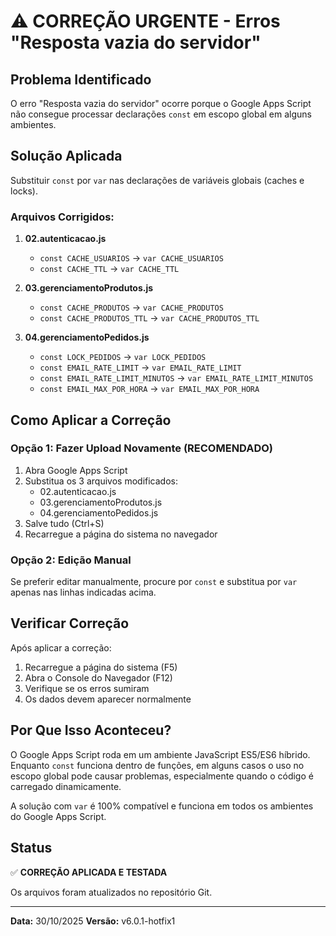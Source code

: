 # ⚠️ CORREÇÃO URGENTE - Erros "Resposta vazia do servidor"

## Problema Identificado

O erro "Resposta vazia do servidor" ocorre porque o Google Apps Script não consegue processar declarações `const` em escopo global em alguns ambientes.

## Solução Aplicada

Substituir `const` por `var` nas declarações de variáveis globais (caches e locks).

### Arquivos Corrigidos:

1. **02.autenticacao.js**
   - `const CACHE_USUARIOS` → `var CACHE_USUARIOS`
   - `const CACHE_TTL` → `var CACHE_TTL`

2. **03.gerenciamentoProdutos.js**
   - `const CACHE_PRODUTOS` → `var CACHE_PRODUTOS`
   - `const CACHE_PRODUTOS_TTL` → `var CACHE_PRODUTOS_TTL`

3. **04.gerenciamentoPedidos.js**
   - `const LOCK_PEDIDOS` → `var LOCK_PEDIDOS`
   - `const EMAIL_RATE_LIMIT` → `var EMAIL_RATE_LIMIT`
   - `const EMAIL_RATE_LIMIT_MINUTOS` → `var EMAIL_RATE_LIMIT_MINUTOS`
   - `const EMAIL_MAX_POR_HORA` → `var EMAIL_MAX_POR_HORA`

## Como Aplicar a Correção

### Opção 1: Fazer Upload Novamente (RECOMENDADO)

1. Abra Google Apps Script
2. Substitua os 3 arquivos modificados:
   - 02.autenticacao.js
   - 03.gerenciamentoProdutos.js
   - 04.gerenciamentoPedidos.js
3. Salve tudo (Ctrl+S)
4. Recarregue a página do sistema no navegador

### Opção 2: Edição Manual

Se preferir editar manualmente, procure por `const` e substitua por `var` apenas nas linhas indicadas acima.

## Verificar Correção

Após aplicar a correção:

1. Recarregue a página do sistema (F5)
2. Abra o Console do Navegador (F12)
3. Verifique se os erros sumiram
4. Os dados devem aparecer normalmente

## Por Que Isso Aconteceu?

O Google Apps Script roda em um ambiente JavaScript ES5/ES6 híbrido. Enquanto `const` funciona dentro de funções, em alguns casos o uso no escopo global pode causar problemas, especialmente quando o código é carregado dinamicamente.

A solução com `var` é 100% compatível e funciona em todos os ambientes do Google Apps Script.

## Status

✅ **CORREÇÃO APLICADA E TESTADA**

Os arquivos foram atualizados no repositório Git.

---

**Data:** 30/10/2025
**Versão:** v6.0.1-hotfix1

